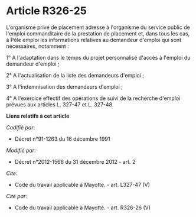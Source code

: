 # Article R326-25

L'organisme privé de placement adresse à l'organisme du service public de l'emploi commanditaire de la prestation de
placement et, dans tous les cas, à Pôle emploi les informations relatives au demandeur d'emploi qui sont nécessaires,
notamment : 

1° A l'adaptation dans le temps du projet personnalisé d'accès à l'emploi du demandeur d'emploi ; 

2° A l'actualisation de la liste des demandeurs d'emploi ; 

3° A l'indemnisation des demandeurs d'emploi ; 

4° A l'exercice effectif des opérations de suivi de la recherche d'emploi prévues aux articles L. 327-47 et L. 327-48.

**Liens relatifs à cet article**

_Codifié par_:

  - Décret n°91-1263 du 16 décembre 1991

_Modifié par_:

  - Décret n°2012-1566 du 31 décembre 2012 - art. 2

_Cite_:

  - Code du travail applicable à Mayotte. - art. L327-47 (V)

_Cité par_:

  - Code du travail applicable à Mayotte. - art. R326-26 (V)
